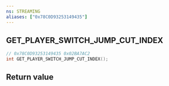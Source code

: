 ```yaml
---
ns: STREAMING
aliases: ["0x78C0D93253149435"]
---
```

## GET_PLAYER_SWITCH_JUMP_CUT_INDEX

```c
// 0x78C0D93253149435 0x02BA7AC2
int GET_PLAYER_SWITCH_JUMP_CUT_INDEX();
```

## Return value
